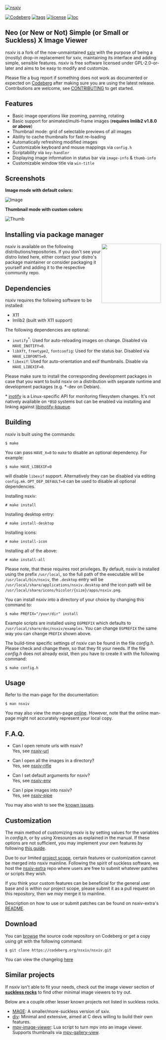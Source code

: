 [![nsxiv](https://codeberg.org/nsxiv/pages/raw/branch/master/img/logo.png)](https://codeberg.org/nsxiv/nsxiv)

[![Codeberg](https://img.shields.io/badge/Hosted_at-Codeberg-%232185D0?style=flat-square&logo=CodeBerg)](https://codeberg.org/nsxiv/nsxiv)
[![tags](https://img.shields.io/github/v/tag/nsxiv/nsxiv?style=flat-square)](https://codeberg.org/nsxiv/nsxiv/tags)
[![license](https://img.shields.io/badge/license-GPL--2.0%2B-lightgreen?style=flat-square)](https://codeberg.org/nsxiv/nsxiv/src/branch/master/LICENSE)
[![loc](https://img.shields.io/tokei/lines/github/nsxiv/nsxiv?color=red&style=flat-square)](https://codeberg.org/nsxiv/nsxiv)

**Neo (or New or Not) Simple (or Small or Suckless) X Image Viewer**
--------------------------------------------------------------------

nsxiv is a fork of the now-unmaintained [sxiv](https://github.com/xyb3rt/sxiv)
with the purpose of being a (mostly) drop-in replacement for sxiv, maintaining its
interface and adding simple, sensible features. nsxiv is free software licensed
under GPL-2.0-or-later and aims to be easy to modify and customize.

Please file a bug report if something does not work as documented or expected on
[Codeberg] after making sure you are using the latest release. Contributions
are welcome, see [CONTRIBUTING] to get started.

[Codeberg]: https://codeberg.org/nsxiv/nsxiv/issues/new
[CONTRIBUTING]: etc/CONTRIBUTING.md#contribution-guideline


Features
--------

* Basic image operations like zooming, panning, rotating
* Basic support for animated/multi-frame images (**requires Imlib2 v1.8.0 or above**)
* Thumbnail mode: grid of selectable previews of all images
* Ability to cache thumbnails for fast re-loading
* Automatically refreshing modified images
* Customizable keyboard and mouse mappings via `config.h`
* Scriptability via `key-handler`
* Displaying image information in status bar via `image-info` & `thumb-info`
* Customizable window title via `win-title`


Screenshots
-----------

**Image mode with default colors:**

![Image](https://codeberg.org/nsxiv/pages/raw/branch/master/img/image.png "Image mode")

**Thumbnail mode with custom colors:**

![Thumb](https://codeberg.org/nsxiv/pages/raw/branch/master/img/thumb.png "Thumb mode")


Installing via package manager
------------------------------

<a href="https://repology.org/project/nsxiv/versions">
  <img align="right" width="192" src="https://repology.org/badge/vertical-allrepos/nsxiv.svg">
</a>

nsxiv is available on the following distributions/repositories. If you don't see
your distro listed here, either contact your distro's package maintainer or
consider packaging it yourself and adding it to the respective community repo.


Dependencies
------------

nsxiv requires the following software to be installed:

  * X11
  * Imlib2 (built with X11 support)

The following dependencies are optional:

  * `inotify`<sup>\*</sup>: Used for auto-reloading images on change.
    Disabled via `HAVE_INOTIFY=0`.
  * `libXft`, `freetype2`, `fontconfig`: Used for the status bar.
    Disabled via `HAVE_LIBFONTS=0`.
  * `libexif`: Used for auto-orientation and exif thumbnails.
    Disable via `HAVE_LIBEXIF=0`.

Please make sure to install the corresponding development packages in case that
you want to build nsxiv on a distribution with separate runtime and development
packages (e.g. \*-dev on Debian).

\* [inotify][] is a Linux-specific API for monitoring filesystem changes.
  It's not natively available on `*BSD` systems but can be enabled via
  installing and linking against [libinotify-kqueue][].

[inotify]: https://www.man7.org/linux/man-pages/man7/inotify.7.html
[libinotify-kqueue]: https://github.com/libinotify-kqueue/libinotify-kqueue


Building
--------

nsxiv is built using the commands:

    $ make

You can pass `HAVE_X=0` to `make` to disable an optional dependency.
For example:

    $ make HAVE_LIBEXIF=0

will disable `libexif` support. Alternatively they can be disabled via editing
`config.mk`. `OPT_DEP_DEFAULT=0` can be used to disable all optional
dependencies.

Installing nsxiv:

    # make install

Installing desktop entry:

    # make install-desktop

Installing icons:

    # make install-icon

Installing all of the above:

    # make install-all

Please note, that these requires root privileges.
By default, nsxiv is installed using the prefix `/usr/local`, so the full path
of the executable will be `/usr/local/bin/nsxiv`, the `.desktop` entry will be
`/usr/local/share/applications/nsxiv.desktop` and the icon path will be
`/usr/local/share/icons/hicolor/{size}/apps/nsxiv.png`.

You can install nsxiv into a directory of your choice by changing this command to:

    $ make PREFIX="/your/dir" install

Example scripts are installed using `EGPREFIX` which defaults to
`/usr/local/share/doc/nsxiv/examples`. You can change `EGPREFIX` the same way
you can change `PREFIX` shown above.

The build-time specific settings of nsxiv can be found in the file *config.h*.
Please check and change them, so that they fit your needs.
If the file *config.h* does not already exist, then you have to create it with
the following command:

    $ make config.h


Usage
-----

Refer to the man-page for the documentation:

    $ man nsxiv

You may also view the man-page [online](https://nsxiv.codeberg.page/man/).
However, note that the online man-page might not accurately represent your local
copy.


F.A.Q.
------

* Can I open remote urls with nsxiv? <br>
Yes, see [nsxiv-url](https://codeberg.org/nsxiv/nsxiv-extra/src/branch/master/scripts/nsxiv-url)

* Can I open all the images in a directory? <br>
Yes, see [nsxiv-rifle](https://codeberg.org/nsxiv/nsxiv-extra/src/branch/master/scripts/nsxiv-rifle)

* Can I set default arguments for nsxiv? <br>
Yes, see [nsxiv-env](https://codeberg.org/nsxiv/nsxiv-extra/src/branch/master/scripts/nsxiv-env)

* Can I pipe images into nsxiv? <br>
Yes, see [nsxiv-pipe](https://codeberg.org/nsxiv/nsxiv-extra/src/branch/master/scripts/nsxiv-pipe)

You may also wish to see the [known issues](https://codeberg.org/nsxiv/nsxiv/issues/242).


Customization
-------------

The main method of customizing nsxiv is by setting values for the variables in *config.h*,
or by using Xresources as explained in the manual. If these options are not sufficient,
you may implement your own features by following
[this guide](https://codeberg.org/nsxiv/nsxiv-extra/src/branch/master/CUSTOMIZATION.md).

Due to our limited [project scope](etc/CONTRIBUTING.md#project-scope), certain features or
customization cannot be merged into nsxiv mainline. Following the spirit of suckless
software, we host the [nsxiv-extra](https://codeberg.org/nsxiv/nsxiv-extra) repo where users
are free to submit whatever patches or scripts they wish.

If you think your custom features can be beneficial for the general user base and is within
our project scope, please submit it as a pull request on this repository, then we *may*
merge it to mainline.

Description on how to use or submit patches can be found on
nsxiv-extra's [README](https://codeberg.org/nsxiv/nsxiv-extra).


Download
--------

You can [browse](https://codeberg.org/nsxiv/nsxiv) the source code repository
on Codeberg or get a copy using git with the following command:

    $ git clone https://codeberg.org/nsxiv/nsxiv.git

You can view the changelog [here](etc/CHANGELOG.md)


Similar projects
----------------

If nsxiv isn't able to fit your needs, check out the image viewer section of
**[suckless rocks](https://suckless.org/rocks)** to find other minimal image
viewers to try out.

Below are a couple other lesser known projects not listed in suckless rocks.

* [MAGE](https://codeberg.org/explosion-mental/mage):
  A smaller/more-suckless version of sxiv.
* [div](https://codeberg.org/TAAPArthur/div):
  Minimal and extensive, aimed at C devs willing to build their own features.
* [mpv-image-viewer](https://github.com/occivink/mpv-image-viewer):
  Lua script to turn mpv into an image viewer. Supports thumbnails via
  [mpv-gallery-view](https://github.com/occivink/mpv-gallery-view).
